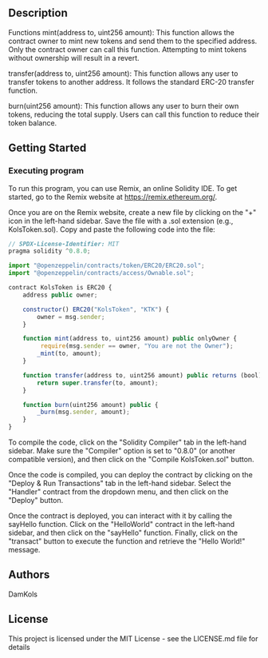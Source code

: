 ## Description

Functions
mint(address to, uint256 amount): This function allows the contract owner to mint new tokens and send them to the specified address. Only the contract owner can call this function. Attempting to mint tokens without ownership will result in a revert.

transfer(address to, uint256 amount): This function allows any user to transfer tokens to another address. It follows the standard ERC-20 transfer function.

burn(uint256 amount): This function allows any user to burn their own tokens, reducing the total supply. Users can call this function to reduce their token balance.

## Getting Started

### Executing program

To run this program, you can use Remix, an online Solidity IDE. To get started, go to the Remix website at https://remix.ethereum.org/.

Once you are on the Remix website, create a new file by clicking on the "+" icon in the left-hand sidebar. Save the file with a .sol extension (e.g., KolsToken.sol). Copy and paste the following code into the file:

```javascript
// SPDX-License-Identifier: MIT
pragma solidity ^0.8.0;

import "@openzeppelin/contracts/token/ERC20/ERC20.sol";
import "@openzeppelin/contracts/access/Ownable.sol";

contract KolsToken is ERC20 {
    address public owner;

    constructor() ERC20("KolsToken", "KTK") {
        owner = msg.sender;
    }

    function mint(address to, uint256 amount) public onlyOwner {
         require(msg.sender == owner, "You are not the Owner");
        _mint(to, amount);
    }

    function transfer(address to, uint256 amount) public returns (bool) {
        return super.transfer(to, amount);
    }

    function burn(uint256 amount) public {
        _burn(msg.sender, amount);
    }
}


```

To compile the code, click on the "Solidity Compiler" tab in the left-hand sidebar. Make sure the "Compiler" option is set to "0.8.0" (or another compatible version), and then click on the "Compile KolsToken.sol" button.

Once the code is compiled, you can deploy the contract by clicking on the "Deploy & Run Transactions" tab in the left-hand sidebar. Select the "Handler" contract from the dropdown menu, and then click on the "Deploy" button.

Once the contract is deployed, you can interact with it by calling the sayHello function. Click on the "HelloWorld" contract in the left-hand sidebar, and then click on the "sayHello" function. Finally, click on the "transact" button to execute the function and retrieve the "Hello World!" message.

## Authors

DamKols

## License

This project is licensed under the MIT License - see the LICENSE.md file for details
